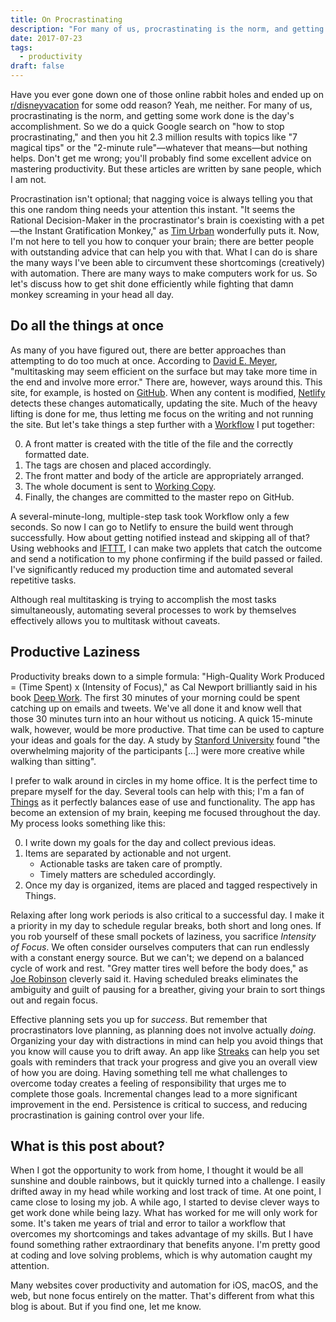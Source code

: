 ```yaml
---
title: On Procrastinating
description: "For many of us, procrastinating is the norm, and getting some work done is the day's accomplishment. I have no idea how to solve that problem. And that's not what this post is about. But let's talk about it anyway."
date: 2017-07-23
tags:
  - productivity
draft: false
---
```


Have you ever gone down one of those online rabbit holes and ended up on [r/disneyvacation](https://www.reddit.com/r/disneyvacation/) for some odd reason? Yeah, me neither. For many of us, procrastinating is the norm, and getting some work done is the day's accomplishment. So we do a quick Google search on "how to stop procrastinating," and then you hit 2.3 million results with topics like "7 magical tips" or the "2-minute rule"—whatever that means—but nothing helps. Don't get me wrong; you'll probably find some excellent advice on mastering productivity. But these articles are written by sane people, which I am not.

Procrastination isn't optional; that nagging voice is always telling you that this one random thing needs your attention this instant. "It seems the Rational Decision-Maker in the procrastinator's brain is coexisting with a pet—the Instant Gratification Monkey," as [Tim Urban](https://waitbutwhy.com/2013/10/why-procrastinators-procrastinate.html) wonderfully puts it. Now, I'm not here to tell you how to conquer your brain; there are better people with outstanding advice that can help you with that. What I can do is share the many ways I've been able to circumvent these shortcomings (creatively) with automation. There are many ways to make computers work for us. So let's discuss how to get shit done efficiently while fighting that damn monkey screaming in your head all day.

## Do all the things at once
As many of you have figured out, there are better approaches than attempting to do too much at once. According to [David E. Meyer](http://www.apa.org/research/action/multitask.aspx), "multitasking may seem efficient on the surface but may take more time in the end and involve more error." There are, however, ways around this. This site, for example, is hosted on [GitHub](https://github.com). When any content is modified, [Netlify](https://www.netlify.com) detects these changes automatically, updating the site. Much of the heavy lifting is done for me, thus letting me focus on the writing and not running the site. But let's take things a step further with a [Workflow](https://itunes.apple.com/us/app/workflow/id915249334?mt=8) I put together:

0. A front matter is created with the title of the file and the correctly formatted date.
1. The tags are chosen and placed accordingly.
2. The front matter and body of the article are appropriately arranged.
3. The whole document is sent to [Working Copy](https://itunes.apple.com/us/app/id965019520).
4. Finally, the changes are committed to the master repo on GitHub.

A several-minute-long, multiple-step task took Workflow only a few seconds. So now I can go to Netlify to ensure the build went through successfully. How about getting notified instead and skipping all of that? Using webhooks and [IFTTT](https://ifttt.com/maker_webhooks), I can make two applets that catch the outcome and send a notification to my phone confirming if the build passed or failed. I've significantly reduced my production time and automated several repetitive tasks.

Although real multitasking is trying to accomplish the most tasks simultaneously, automating several processes to work by themselves effectively allows you to multitask without caveats.

## Productive Laziness
Productivity breaks down to a simple formula: "High-Quality Work Produced = (Time Spent) x (Intensity of Focus)," as Cal Newport brilliantly said in his book [Deep Work](https://www.amazon.com/dp/1455586692). The first 30 minutes of your morning could be spent catching up on emails and tweets. We've all done it and know well that those 30 minutes turn into an hour without us noticing. A quick 15-minute walk, however, would be more productive. That time can be used to capture your ideas and goals for the day. A study by [Stanford University](http://news.stanford.edu/2014/04/24/walking-vs-sitting-042414/) found "the overwhelming majority of the participants […] were more creative while walking than sitting".

I prefer to walk around in circles in my home office. It is the perfect time to prepare myself for the day. Several tools can help with this; I'm a fan of [Things](https://itunes.apple.com/us/app/id904237743) as it perfectly balances ease of use and functionality. The app has become an extension of my brain, keeping me focused throughout the day. My process looks something like this:

0. I write down my goals for the day and collect previous ideas.
1. Items are separated by actionable and not urgent.
    - Actionable tasks are taken care of promptly.
    - Timely matters are scheduled accordingly.
2. Once my day is organized, items are placed and tagged respectively in Things.

Relaxing after long work periods is also critical to a successful day. I make it a priority in my day to schedule regular breaks, both short and long ones. If you rob yourself of these small pockets of laziness, you sacrifice *Intensity of Focus*. We often consider ourselves computers that can run endlessly with a constant energy source. But we can't; we depend on a balanced cycle of work and rest. "Grey matter tires well before the body does," as [Joe Robinson](https://www.entrepreneur.com/article/237446) cleverly said it. Having scheduled breaks eliminates the ambiguity and guilt of pausing for a breather, giving your brain to sort things out and regain focus.

Effective planning sets you up for *success*. But remember that procrastinators love planning, as planning does not involve actually *doing*. Organizing your day with distractions in mind can help you avoid things that you know will cause you to drift away. An app like [Streaks](https://itunes.apple.com/us/app/id963034692) can help you set goals with reminders that track your progress and give you an overall view of how you are doing. Having something tell me what challenges to overcome today creates a feeling of responsibility that urges me to complete those goals. Incremental changes lead to a more significant improvement in the end. Persistence is critical to success, and reducing procrastination is gaining control over your life.

## What is this post about?
When I got the opportunity to work from home, I thought it would be all sunshine and double rainbows, but it quickly turned into a challenge. I easily drifted away in my head while working and lost track of time. At one point, I came close to losing my job. A while ago, I started to devise clever ways to get work done while being lazy. What has worked for me will only work for some. It's taken me years of trial and error to tailor a workflow that overcomes my shortcomings and takes advantage of my skills. But I have found something rather extraordinary that benefits anyone. I'm pretty good at coding and love solving problems, which is why automation caught my attention.

Many websites cover productivity and automation for iOS, macOS, and the web, but none focus entirely on the matter. That's different from what this blog is about. But if you find one, let me know.